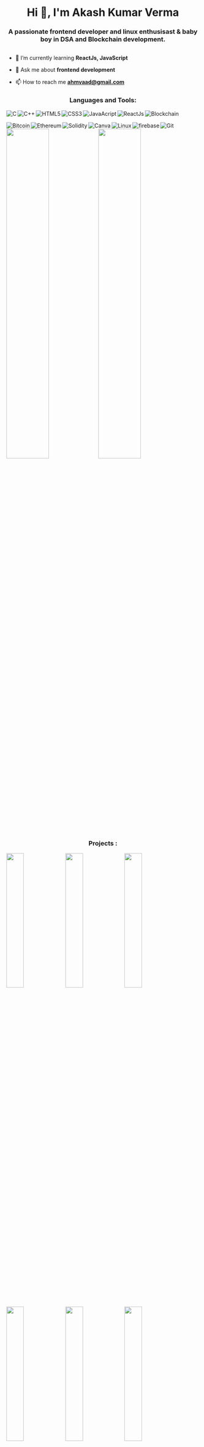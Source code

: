 <h1 align="center">Hi 👋, I'm Akash Kumar Verma</h1>
<h3 align="center">A passionate frontend developer and linux enthusisast & baby boy in DSA and Blockchain development.</h3>

<p align="left"> <a href="https://twitter.com/" target="blank"><img src="https://img.shields.io/twitter/follow/?logo=twitter&style=for-the-badge" alt="" /></a> </p>

- 🌱 I’m currently learning **ReactJs, JavaScript**

- 💬 Ask me about **frontend development**

- 📫 How to reach me **ahmvaad@gmail.com**

<h3 align="center" >Languages and Tools:</h3>
<img align="left"  alt="C"  src="https://img.shields.io/badge/c-%2300599C.svg?style=for-the-badge&logo=c&logoColor=white" />
<img align="left"  alt="C++"  src="https://img.shields.io/badge/c++-%2300599C.svg?style=for-the-badge&logo=c%2B%2B&logoColor=white" />
<img align="left"  alt="HTML5"  src="https://img.shields.io/badge/html5-%23E34F26.svg?style=for-the-badge&logo=html5&logoColor=white" />
<img align="left"  alt="CSS3"  src="https://img.shields.io/badge/css3-%231572B6.svg?style=for-the-badge&logo=css3&logoColor=white" />
<img align="left"  alt="JavaAcript"  src="https://img.shields.io/badge/javascript-%23323330.svg?style=for-the-badge&logo=javascript&logoColor=%23F7DF1E" />
<img  align="left"  alt="ReactJs"  src="https://img.shields.io/badge/react-%2320232a.svg?style=for-the-badge&logo=react&logoColor=%2361DAFB" />
<img  alt="Blockchain"  src="https://img.shields.io/badge/blockchain-2F3134?style=for-the-badge&logo=blockchain&logoColor=white" />
<p></p>
<img  align="left" alt="Bitcoin"  src="https://img.shields.io/badge/Bitcoin-000?style=for-the-badge&logo=bitcoin&logoColor=white" />
<img align="left"  alt="Ethereum"  src="https://img.shields.io/badge/Ethereum-3C3C3D?style=for-the-badge&logo=Ethereum&logoColor=white" />
<img align="left"  alt="Solidity"  src="https://img.shields.io/badge/Solidity-%23363636.svg?style=for-the-badge&logo=solidity&logoColor=white" />
<img align="left"  alt="Canva"  src="https://img.shields.io/badge/Canva-%2300C4CC.svg?style=for-the-badge&logo=Canva&logoColor=white" />
<img align="left"  alt="Linux"  src="https://img.shields.io/badge/Linux-87CF3E?style=for-the-badge&logo=Linuxt&logoColor=white" />
<img align="left"  alt="firebase"  src="https://img.shields.io/badge/firebase-%23F05033.svg?style=for-the-badge&logo=firebase&logoColor=white" />
<img  alt="Git"  src="https://img.shields.io/badge/git-%23F05033.svg?style=for-the-badge&logo=git&logoColor=white" />

<img align="left" width="47%"  src="https://github-readme-stats.vercel.app/api?username=AkashKumar-0&theme=rose_pine&show_icons=true" />
<img width="47%"   src="https://github-readme-stats.vercel.app/api/top-langs/?username=AkashKumar-0&theme=rose_pine&layout=compact" />

<h3 align="center">Projects :</h3>
<a  href="https://akashkumar-0.github.io/Bankist-Web-Page.github.io/">
  <img width="30%"  align="left" src="https://github-readme-stats.vercel.app/api/pin/?username=AkashKumar-0&theme=rose_pine&repo=Bankist-Web-Page.github.io" />
</a>
 <a   href="https://github.com/AkashKumar-0/Monster-Rolodex">
  <img width="30%" align="left"   src="https://github-readme-stats.vercel.app/api/pin/?username=AkashKumar-0&theme=rose_pine&repo=Monster-Rolodex" />
  </a>
<a   href="https://akashkumar-0.github.io/Mapty--app.github.io/">
  <img width="30%"   src="https://github-readme-stats.vercel.app/api/pin/?username=AkashKumar-0&theme=rose_pine&repo=Mapty--app.github.io">
</a>
<p></p>
<a  href="https://akashkumar-0.github.io/bankist-webPage.github.io/">
  <img width="30%"  align="left" src="https://github-readme-stats.vercel.app/api/pin/?username=AkashKumar-0&theme=rose_pine&repo=bankist-webPage.github.io" />
</a>
<a   href="https://akashkumar-0.github.io/Pig-Game/">
  <img width="30%"  align="left" src="https://github-readme-stats.vercel.app/api/pin/?username=AkashKumar-0&theme=rose_pine&repo=Pig-Game" />
</a>
  <a   href="https://akashkumar-0.github.io/ranPassword.github.io/">
  <img width="30%"  src="https://github-readme-stats.vercel.app/api/pin/?username=AkashKumar-0&theme=rose_pine&repo=ranPassword.github.io" />
  </a>
<p></p>
  
  <a  href="https://akashkumar-0.github.io/Figma-Project/">
  <img width="30%" align="left" src="https://github-readme-stats.vercel.app/api/pin/?username=AkashKumar-0&theme=rose_pine&repo=Figma-Project" />
</a>
<a   href="https://github.com/AkashKumar-0/fbClone.github.io">
  <img width="30%"  src="https://github-readme-stats.vercel.app/api/pin/?username=AkashKumar-0&theme=rose_pine&repo=fbClone.github.io" />
</a>
  
  <p></p>
 

<h3  align="center">Connect with me:</h3>
<div align="center"   >
<a href="https://linkedin.com/in/akash kumar verma" target="blank">
  <img align="center" src="https://img.shields.io/badge/linkedin-%230077B5.svg?style=for-the-badge&logo=linkedin&logoColor=white" alt="akash kumar verma" /></a> &nbsp;&nbsp;&nbsp;&nbsp;
<a href="mailto:ahmvaad@gmail.com?subject=Hello%20Ileri,%20From%20Github">
  <img align="center"  src="https://img.shields.io/badge/gmail-%23D14836.svg?&style=for-the-badge&logo=gmail&logoColor=white" /></a>&nbsp;&nbsp;&nbsp;&nbsp;
</div>


